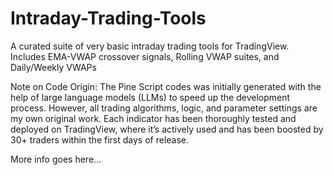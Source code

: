 # Intraday-Trading-Tools
A curated suite of very basic intraday trading tools for TradingView. Includes EMA-VWAP crossover signals, Rolling VWAP suites, and Daily/Weekly VWAPs

Note on Code Origin:
The Pine Script codes was initially generated with the help of large language models (LLMs) to speed up the development process. However, all trading algorithms, logic, and parameter settings are my own original work. Each indicator has been thoroughly tested and deployed on TradingView, where it’s actively used and has been boosted by 30+ traders within the first days of release.

More info goes here...
